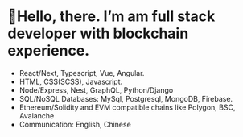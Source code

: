 # 👋Hello, there. I’m am full stack developer with blockchain experience.
- React/Next, Typescript, Vue, Angular.
- HTML, CSS(SCSS), Javascript.
- Node/Express, Nest, GraphQL, Python/Django
- SQL/NoSQL Databases: MySql, Postgresql, MongoDB, Firebase.
- Ethereum/Solidity and EVM compatible chains like Polygon, BSC, Avalanche
- Communication: English, Chinese
<!---
freeCryptoDev/freeCryptoDev is a ✨ special ✨ repository because its `README.md` (this file) appears on your GitHub profile.
You can click the Preview link to take a look at your changes.
--->
